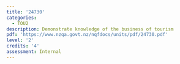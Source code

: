 ```yaml
---
title: '24730'
categories:
  - TOU2
description: Demonstrate knowledge of the business of tourism
pdf: 'https://www.nzqa.govt.nz/nqfdocs/units/pdf/24730.pdf'
level: '2'
credits: '4'
assessment: Internal
---
```


